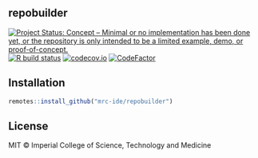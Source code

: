 ## repobuilder

<!-- badges: start -->
[![Project Status: Concept – Minimal or no implementation has been done yet, or the repository is only intended to be a limited example, demo, or proof-of-concept.](https://www.repostatus.org/badges/latest/concept.svg)](https://www.repostatus.org/#concept)
[![R build status](https://github.com/mrc-ide/repobuilder/workflows/R-CMD-check/badge.svg)](https://github.com/mrc-ide/repobuilder/actions)
[![codecov.io](https://codecov.io/github/mrc-ide/repobuilder/coverage.svg?branch=master)](https://codecov.io/github/mrc-ide/repobuilder?branch=master)
[![CodeFactor](https://www.codefactor.io/repository/github/mrc-ide/repobuilder/badge)](https://www.codefactor.io/repository/github/mrc-ide/repobuilder)
<!-- badges: end -->

## Installation


```r
remotes::install_github("mrc-ide/repobuilder")
```

## License

MIT © Imperial College of Science, Technology and Medicine
